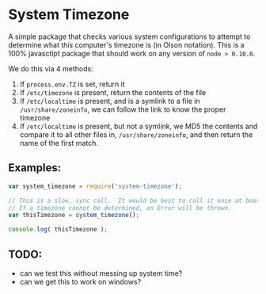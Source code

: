 # System Timezone

A simple package that checks various system configurations to attempt to determine what *this* computer's timezone is (in Olson notation).  This is a 100% javasctipt package that should work on any version of `node > 0.10.0`.

We do this via 4 methods:

1. If `process.env.TZ` is set, return it
2. If `/etc/timezone` is present, return the contents of the file
3. If `/etc/localtime` is present, and is a symlink to a file in `/usr/share/zoneinfo`, we can follow the link to know the proper timezone
4. If `/etc/localtime` is present, but not a symlink, we MD5 the contents and compare it to all other files in, `/usr/share/zoneinfo`, and then return the name of the first match.

## Examples:

```javascript
var system_timezone = require('system-timezone');

// This is a slow, sync call.  It would be best to call it once at boot and cache the response
// If a timezone cannot be determined, an Error will be thrown.
var thisTimezone = system_timezone();

console.log( thisTimezone );
```

## TODO:
- can we test this without messing up system time?
- can we get this to work on windows?